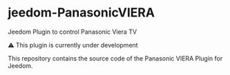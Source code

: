 # jeedom-PanasonicVIERA
Jeedom Plugin to control Panasonic Viera TV

:warning: This plugin is currently under development

This repository contains the source code of the Panasonic VIERA Plugin for Jeedom.
